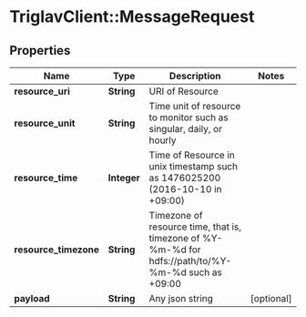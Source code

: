 # TriglavClient::MessageRequest

## Properties
Name | Type | Description | Notes
------------ | ------------- | ------------- | -------------
**resource_uri** | **String** | URI of Resource | 
**resource_unit** | **String** | Time unit of resource to monitor such as singular, daily, or hourly | 
**resource_time** | **Integer** | Time of Resource in unix timestamp such as 1476025200 (2016-10-10 in +09:00) | 
**resource_timezone** | **String** | Timezone of resource time, that is, timezone of %Y-%m-%d for hdfs://path/to/%Y-%m-%d such as +09:00 | 
**payload** | **String** | Any json string | [optional] 


